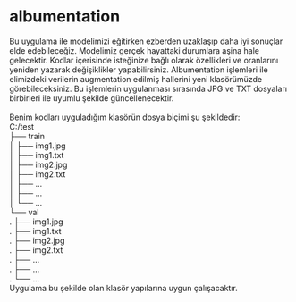 # albumentation
Bu uygulama ile modelimizi eğitirken ezberden uzaklaşıp daha iyi sonuçlar elde edebileceğiz. Modelimiz gerçek hayattaki durumlara aşina hale gelecektir. Kodlar içerisinde isteğinize bağlı olarak özellikleri ve oranlarını yeniden yazarak değişiklikler yapabilirsiniz. Albumentation işlemleri ile elimizdeki verilerin augmentation edilmiş hallerini yeni klasörümüzde görebileceksiniz. Bu işlemlerin uygulanması sırasında JPG ve TXT dosyaları birbirleri ile uyumlu şekilde güncellenecektir. <br>
<br>
Benim kodları uyguladığım klasörün dosya biçimi şu şekildedir: <br>
C:/test <br>
├── train <br>
│   ├── img1.jpg <br>
│   ├── img1.txt <br>
│   ├── img2.jpg <br>
│   ├── img2.txt <br>
│   ├── ... <br>
│   ├── ... <br>
│   └── ... <br>
└── val <br>
.   ├── img1.jpg <br>
.   ├── img1.txt <br>
.   ├── img2.jpg <br>
.   ├── img2.txt <br>
.   ├── ... <br>
.   ├── ... <br>
.   └── ... <br>
Uygulama bu şekilde olan klasör yapılarına uygun çalışacaktır. <br>
